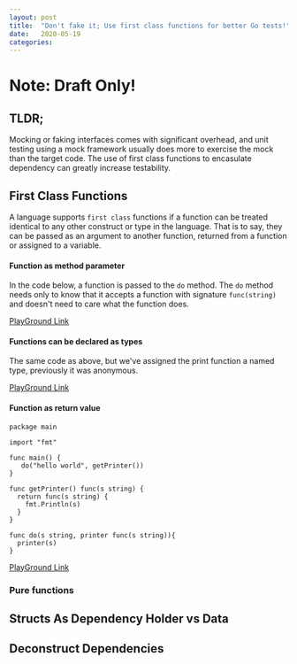 ```yaml
---
layout: post
title:  "Don't fake it; Use first class functions for better Go tests!"
date:   2020-05-19
categories: 
---
```


# Note: Draft Only!

## TLDR; 
Mocking or faking interfaces comes with significant overhead, and unit testing using a mock framework usually does more to exercise the mock than the target code. The use of first class functions to encasulate dependency can greatly increase testability. 

## First Class Functions
A language supports `first class` functions if a function can be treated identical to any other construct or type in the language.  That is to say, they can be passed as an argument to another function, returned from a function or assigned to a variable. 

#### Function as method parameter
In the code below, a function is passed to the `do` method.  The `do` method needs only to know that it accepts a 
function with signature `func(string)` and doesn't need to care what the function does.  

<script src="https://gist.github.com/caseylmanus/bec2cea25bda834c1f224a5694b66c8a.js"></script>

[PlayGround Link](https://play.golang.org/p/IYfliwNQonn)

#### Functions can be declared as types
The same code as above, but we've assigned the print function a named type, previously it was anonymous.

<script src="https://gist.github.com/caseylmanus/6a8ece93f2010490ca97eed8c7e781f2.js"></script>

[PlayGround Link](https://play.golang.org/p/-cFkW0knnps)

#### Function as return value

```
package main 

import "fmt"

func main() {
   do("hello world", getPrinter())
}

func getPrinter() func(s string) {
  return func(s string) {
    fmt.Println(s)
  } 
}

func do(s string, printer func(s string)){
  printer(s)
}
```

[PlayGround Link](https://play.golang.org/p/ufF2e1ywjoD)

### Pure functions


## Structs As Dependency Holder vs Data 


## Deconstruct Dependencies
